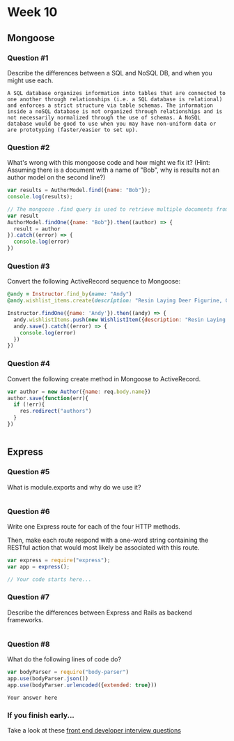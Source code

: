 # Week 10

## Mongoose

### Question #1

Describe the differences between a SQL and NoSQL DB, and when you might use each.

```text
A SQL database organizes information into tables that are connected to one another through relationships (i.e. a SQL database is relational) and enforces a strict structure via table schemas. The information inside a noSQL database is not organized through relationships and is not necessarily normalized through the use of schemas. A NoSQL database would be good to use when you may have non-uniform data or are prototyping (faster/easier to set up).

```

### Question #2

What's wrong with this mongoose code and how might we fix it?
(Hint: Assuming there is a document with a name of "Bob", why is results not an author model on the second line?)

```js
var results = AuthorModel.find({name: "Bob"});
console.log(results);
```

```js
// The mongoose .find query is used to retrieve multiple documents from a database based on a given condition. The above code would return an array of author models (although there may only be one result in that array). Additionally, 'results' in the above example is currently storing only the query, not the output of the query (for which a callback or promise would be necessary). The correct code for retrieving a single document and storing it to a variable is:
var result
AuthorModel.findOne({name: "Bob"}).then((author) => {
  result = author
}).catch((error) => {
  console.log(error)
})
```

### Question #3

Convert the following ActiveRecord sequence to Mongoose:

```rb
@andy = Instructor.find_by(name: "Andy")
@andy.wishlist_items.create(description: "Resin Laying Deer Figurine, Gold")
```

```js
Instructor.findOne({name: 'Andy'}).then((andy) => {
  andy.wishlistItems.push(new WishlistItem({description: "Resin Laying Deer Figurine, Gold"}))
  andy.save().catch((error) => {
    console.log(error)
  })
})

```

### Question #4

Convert the following create method in Mongoose to ActiveRecord.

```js
var author = new Author({name: req.body.name})
author.save(function(err){
  if (!err){
    res.redirect("authors")
  }
})
```

```rb

```
## Express

### Question #5

What is module.exports and why do we use it?

```text

```

### Question #6

Write one Express route for each of the four HTTP methods.

Then, make each route respond with a one-word string containing the RESTful action that would most likely be associated with this route.

```js
var express = require("express");
var app = express();

// Your code starts here...

```

### Question #7

Describe the differences between Express and Rails as backend frameworks.

```text

```

### Question #8

What do the following lines of code do?

```js
var bodyParser = require("body-parser")
app.use(bodyParser.json())
app.use(bodyParser.urlencoded({extended: true}))
```

```text
Your answer here
```

### If you finish early...

Take a look at these [front end developer interview questions](https://github.com/h5bp/Front-end-Developer-Interview-Questions/blob/master/README.md)
